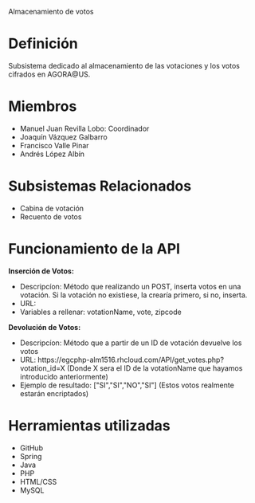 Almacenamiento de votos

<h1>Definición</h1>

Subsistema dedicado al almacenamiento de las votaciones y los votos cifrados en AGORA@US.

<h1>Miembros</h1>

<ul>
	<li>Manuel Juan Revilla Lobo: Coordinador</li>
	<li>Joaquín Vázquez Galbarro</li>
	<li>Francisco Valle Pinar</li>
	<li>Andrés López Albín</li>
</ul>

<h1>Subsistemas Relacionados</h1>

<ul>
	<li>Cabina de votación <https://github.com/AgoraUS1516/G07></li>
	<li>Recuento de votos <https://github.com/AgoraUS1516/G01></li>
</ul>

<h1>Funcionamiento de la API</h1>

<b>Inserción de Votos:</b>

<ul>
	<li>Descripcíon: Método que realizando un POST, inserta votos en una votación. Si la votación no existiese, la crearía primero, si no, inserta.</li>
	<li>URL: <https://egcphp-alm1516.rhcloud.com/API/vote.php></li>
	<li>Variables a rellenar: votationName, vote, zipcode</li>
</ul>

<b>Devolución de Votos:</b>

<ul>
	<li>Descripcíon: Método que a partir de un ID de votación devuelve los votos</li>
	<li>URL: https://egcphp-alm1516.rhcloud.com/API/get_votes.php?votation_id=X (Donde X sera el ID de la votationName que hayamos introducido anteriormente)</li>
	<li>Ejemplo de resultado: ["SI","SI","NO","SI"] (Estos votos realmente estarán encriptados)</li>
</ul>

<h1>Herramientas utilizadas</h1>

<ul>
<li>GitHub</li>
<li>Spring</li>
<li>Java</li>
<li>PHP</li>
<li>HTML/CSS</li>
<li>MySQL</li>
</ul>